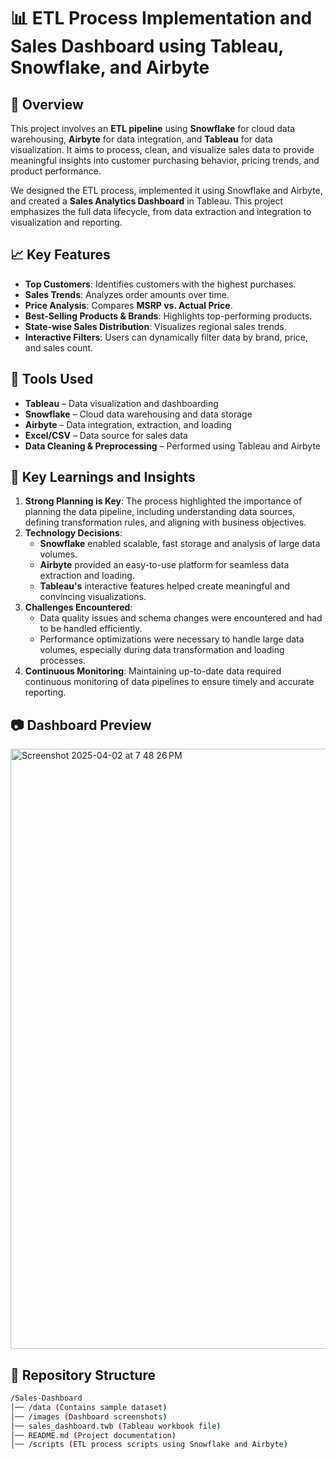 # 📊 ETL Process Implementation and Sales Dashboard using Tableau, Snowflake, and Airbyte  

## 🚀 Overview  
This project involves an **ETL pipeline** using **Snowflake** for cloud data warehousing, **Airbyte** for data integration, and **Tableau** for data visualization. It aims to process, clean, and visualize sales data to provide meaningful insights into customer purchasing behavior, pricing trends, and product performance.

We designed the ETL process, implemented it using Snowflake and Airbyte, and created a **Sales Analytics Dashboard** in Tableau. This project emphasizes the full data lifecycle, from data extraction and integration to visualization and reporting.

## 📈 Key Features  
- **Top Customers**: Identifies customers with the highest purchases.  
- **Sales Trends**: Analyzes order amounts over time.  
- **Price Analysis**: Compares **MSRP vs. Actual Price**.  
- **Best-Selling Products & Brands**: Highlights top-performing products.  
- **State-wise Sales Distribution**: Visualizes regional sales trends.  
- **Interactive Filters**: Users can dynamically filter data by brand, price, and sales count.

## 🔧 Tools Used  
- **Tableau** – Data visualization and dashboarding  
- **Snowflake** – Cloud data warehousing and data storage  
- **Airbyte** – Data integration, extraction, and loading  
- **Excel/CSV** – Data source for sales data  
- **Data Cleaning & Preprocessing** – Performed using Tableau and Airbyte  

## 🎯 Key Learnings and Insights  
1. **Strong Planning is Key**: The process highlighted the importance of planning the data pipeline, including understanding data sources, defining transformation rules, and aligning with business objectives.  
2. **Technology Decisions**:  
   - **Snowflake** enabled scalable, fast storage and analysis of large data volumes.  
   - **Airbyte** provided an easy-to-use platform for seamless data extraction and loading.  
   - **Tableau's** interactive features helped create meaningful and convincing visualizations.  
3. **Challenges Encountered**:  
   - Data quality issues and schema changes were encountered and had to be handled efficiently.  
   - Performance optimizations were necessary to handle large data volumes, especially during data transformation and loading processes.  
4. **Continuous Monitoring**: Maintaining up-to-date data required continuous monitoring of data pipelines to ensure timely and accurate reporting.

## 📷 Dashboard Preview  

<img width="960" alt="Screenshot 2025-04-02 at 7 48 26 PM" src="https://github.com/user-attachments/assets/ff9ff4d9-3d4c-4c4a-ad42-dbd5b7432e82" />

## 📂 Repository Structure  
```bash
/Sales-Dashboard  
│── /data (Contains sample dataset)  
│── /images (Dashboard screenshots)  
│── sales_dashboard.twb (Tableau workbook file)  
│── README.md (Project documentation)  
│── /scripts (ETL process scripts using Snowflake and Airbyte)  
